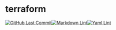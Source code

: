 # terraform


[![GitHub Last Commit](https://img.shields.io/github/last-commit/curtisdingdong/terraform?logo=github)](https://github.com/curtisdingdong/.github/commits/master)[![Markdown Lint](https://github.com/curtisdingdong/terraform/actions/workflows/markdown.yaml/badge.svg)](https://github.com/curtisdingdong/terraform/actions/workflows/markdown.yaml)[![Yaml Lint](https://github.com/curtisdingdong/terraform/actions/workflows/yamllint.yaml/badge.svg)](https://github.com/curtisdingdong/terraform/actions/workflows/yamllint.yaml)
